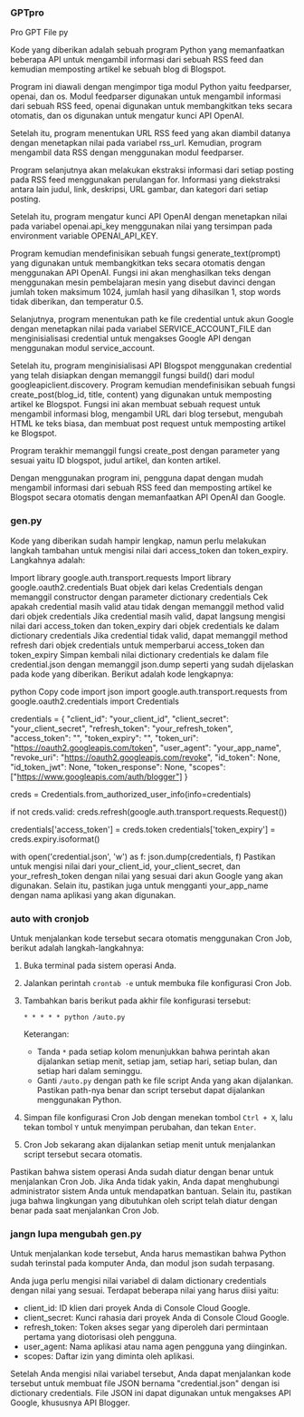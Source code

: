 ### GPTpro
Pro GPT
File py

Kode yang diberikan adalah sebuah program Python yang memanfaatkan beberapa API untuk mengambil informasi dari sebuah RSS feed dan kemudian memposting artikel ke sebuah blog di Blogspot.

Program ini diawali dengan mengimpor tiga modul Python yaitu feedparser, openai, dan os. Modul feedparser digunakan untuk mengambil informasi dari sebuah RSS feed, openai digunakan untuk membangkitkan teks secara otomatis, dan os digunakan untuk mengatur kunci API OpenAI.

Setelah itu, program menentukan URL RSS feed yang akan diambil datanya dengan menetapkan nilai pada variabel rss_url. Kemudian, program mengambil data RSS dengan menggunakan modul feedparser.

Program selanjutnya akan melakukan ekstraksi informasi dari setiap posting pada RSS feed menggunakan perulangan for. Informasi yang diekstraksi antara lain judul, link, deskripsi, URL gambar, dan kategori dari setiap posting.

Setelah itu, program mengatur kunci API OpenAI dengan menetapkan nilai pada variabel openai.api_key menggunakan nilai yang tersimpan pada environment variable OPENAI_API_KEY.

Program kemudian mendefinisikan sebuah fungsi generate_text(prompt) yang digunakan untuk membangkitkan teks secara otomatis dengan menggunakan API OpenAI. Fungsi ini akan menghasilkan teks dengan menggunakan mesin pembelajaran mesin yang disebut davinci dengan jumlah token maksimum 1024, jumlah hasil yang dihasilkan 1, stop words tidak diberikan, dan temperatur 0.5.

Selanjutnya, program menentukan path ke file credential untuk akun Google dengan menetapkan nilai pada variabel SERVICE_ACCOUNT_FILE dan menginisialisasi credential untuk mengakses Google API dengan menggunakan modul service_account.

Setelah itu, program menginisialisasi API Blogspot menggunakan credential yang telah disiapkan dengan memanggil fungsi build() dari modul googleapiclient.discovery. Program kemudian mendefinisikan sebuah fungsi create_post(blog_id, title, content) yang digunakan untuk memposting artikel ke Blogspot. Fungsi ini akan membuat sebuah request untuk mengambil informasi blog, mengambil URL dari blog tersebut, mengubah HTML ke teks biasa, dan membuat post request untuk memposting artikel ke Blogspot.

Program terakhir memanggil fungsi create_post dengan parameter yang sesuai yaitu ID blogspot, judul artikel, dan konten artikel.

Dengan menggunakan program ini, pengguna dapat dengan mudah mengambil informasi dari sebuah RSS feed dan memposting artikel ke Blogspot secara otomatis dengan memanfaatkan API OpenAI dan Google.

### gen.py

Kode yang diberikan sudah hampir lengkap, namun perlu melakukan langkah tambahan untuk mengisi nilai dari access_token dan token_expiry. Langkahnya adalah:

Import library google.auth.transport.requests
Import library google.oauth2.credentials
Buat objek dari kelas Credentials dengan memanggil constructor dengan parameter dictionary credentials
Cek apakah credential masih valid atau tidak dengan memanggil method valid dari objek credentials
Jika credential masih valid, dapat langsung mengisi nilai dari access_token dan token_expiry dari objek credentials ke dalam dictionary credentials
Jika credential tidak valid, dapat memanggil method refresh dari objek credentials untuk memperbarui access_token dan token_expiry
Simpan kembali nilai dictionary credentials ke dalam file credential.json dengan memanggil json.dump seperti yang sudah dijelaskan pada kode yang diberikan.
Berikut adalah kode lengkapnya:

python
Copy code
import json
import google.auth.transport.requests
from google.oauth2.credentials import Credentials

credentials = {
    "client_id": "your_client_id",
    "client_secret": "your_client_secret",
    "refresh_token": "your_refresh_token",
    "access_token": "",
    "token_expiry": "",
    "token_uri": "https://oauth2.googleapis.com/token",
    "user_agent": "your_app_name",
    "revoke_uri": "https://oauth2.googleapis.com/revoke",
    "id_token": None,
    "id_token_jwt": None,
    "token_response": None,
    "scopes": ["https://www.googleapis.com/auth/blogger"]
}

creds = Credentials.from_authorized_user_info(info=credentials)

if not creds.valid:
    creds.refresh(google.auth.transport.requests.Request())

credentials['access_token'] = creds.token
credentials['token_expiry'] = creds.expiry.isoformat()

with open('credential.json', 'w') as f:
    json.dump(credentials, f)
Pastikan untuk mengisi nilai dari your_client_id, your_client_secret, dan your_refresh_token dengan nilai yang sesuai dari akun Google yang akan digunakan. Selain itu, pastikan juga untuk mengganti your_app_name dengan nama aplikasi yang akan digunakan.




### auto with cronjob

Untuk menjalankan kode tersebut secara otomatis menggunakan Cron Job, berikut adalah langkah-langkahnya:

1. Buka terminal pada sistem operasi Anda.
2. Jalankan perintah `crontab -e` untuk membuka file konfigurasi Cron Job.
3. Tambahkan baris berikut pada akhir file konfigurasi tersebut:

   ```
   * * * * * python /auto.py
   ```

   Keterangan:
   
   - Tanda `*` pada setiap kolom menunjukkan bahwa perintah akan dijalankan setiap menit, setiap jam, setiap hari, setiap bulan, dan setiap hari dalam seminggu.
   - Ganti `/auto.py` dengan path ke file script Anda yang akan dijalankan. Pastikan path-nya benar dan script tersebut dapat dijalankan menggunakan Python.
   
4. Simpan file konfigurasi Cron Job dengan menekan tombol `Ctrl + X`, lalu tekan tombol `Y` untuk menyimpan perubahan, dan tekan `Enter`.
5. Cron Job sekarang akan dijalankan setiap menit untuk menjalankan script tersebut secara otomatis.

Pastikan bahwa sistem operasi Anda sudah diatur dengan benar untuk menjalankan Cron Job. Jika Anda tidak yakin, Anda dapat menghubungi administrator sistem Anda untuk mendapatkan bantuan. Selain itu, pastikan juga bahwa lingkungan yang dibutuhkan oleh script telah diatur dengan benar pada saat menjalankan Cron Job.

### jangn lupa mengubah gen.py

Untuk menjalankan kode tersebut, Anda harus memastikan bahwa Python sudah terinstal pada komputer Anda, dan modul json sudah terpasang.

Anda juga perlu mengisi nilai variabel di dalam dictionary credentials dengan nilai yang sesuai. Terdapat beberapa nilai yang harus diisi yaitu:

- client_id: ID klien dari proyek Anda di Console Cloud Google.
- client_secret: Kunci rahasia dari proyek Anda di Console Cloud Google.
- refresh_token: Token akses segar yang diperoleh dari permintaan pertama yang diotorisasi oleh pengguna.
- user_agent: Nama aplikasi atau nama agen pengguna yang diinginkan.
- scopes: Daftar izin yang diminta oleh aplikasi.

Setelah Anda mengisi nilai variabel tersebut, Anda dapat menjalankan kode tersebut untuk membuat file JSON bernama "credential.json" dengan isi dictionary credentials. File JSON ini dapat digunakan untuk mengakses API Google, khususnya API Blogger.
